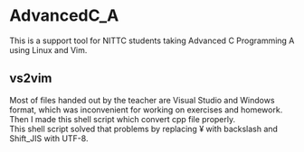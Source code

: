 # AdvancedC_A
This is a support tool for NITTC students taking Advanced C Programming A using Linux and Vim.
## vs2vim   
Most of files handed out by the teacher are Visual Studio and Windows format, which was inconvenient for working on exercises and homework.   
Then I made this shell script which convert cpp file properly.   
This shell script solved that problems by replacing ¥ with backslash and Shift_JIS with UTF-8.   

